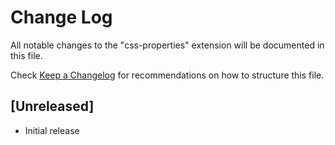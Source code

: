 # Change Log

All notable changes to the "css-properties" extension will be documented in this file.

Check [Keep a Changelog](http://keepachangelog.com/) for recommendations on how to structure this file.

## [Unreleased]

- Initial release